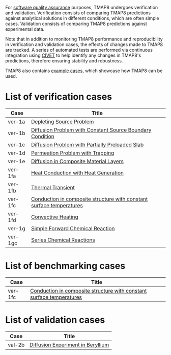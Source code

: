 For [software quality assurance](sqa/index.md) purposes, TMAP8 undergoes verification and validation. Verification consists of comparing TMAP8 predictions against analytical solutions in different conditions, which are often simple cases. Validation consists of comparing TMAP8 predictions against experimental data.

Note that in addition to monitoring TMAP8 performance and reproducibility in verification and validation cases, the effects of changes made to TMAP8 are tracked. A series of automated tests are performed via continuous integration using [CIVET](https://civet.inl.gov/repo/530) to help identify any changes in TMAP8's predictions, therefore ensuring stability and robustness.

TMAP8 also contains [example cases](examples/index.md), which showcase how TMAP8 can be used.

# List of verification cases

| Case    | Title                                                                              |
| ------- | ---------------------------------------------------------------------------------- |
| ver-1a  | [Depleting Source Problem](ver-1a.md)                                              |
| ver-1b  | [Diffusion Problem with Constant Source Boundary Condition](ver-1b.md)             |
| ver-1c  | [Diffusion Problem with Partially Preloaded Slab](ver-1c.md)                       |
| ver-1d  | [Permeation Problem with Trapping](ver-1d.md)                                      |
| ver-1e  | [Diffusion in Composite Material Layers](ver-1e.md)                                |
| ver-1fa | [Heat Conduction with Heat Generation](ver-1fa.md)                                 |
| ver-1fb | [Thermal Transient](ver-1fb.md)                                                    |
| ver-1fc | [Conduction in composite structure with constant surface temperatures](ver-1fc.md) |
| ver-1fd | [Convective Heating](ver-1fd.md)                                                   |
| ver-1g  | [Simple Forward Chemical Reaction](ver-1g.md)                                      |
| ver-1gc | [Series Chemical Reactions](ver-1gc.md)                                            |

# List of benchmarking cases

| Case    | Title                                                                              |
| ------- | ---------------------------------------------------------------------------------- |
| ver-1fc | [Conduction in composite structure with constant surface temperatures](ver-1fc.md) |


# List of validation cases

| Case   | Title                                          |
| ------ | ---------------------------------------------- |
| val-2b | [Diffusion Experiment in Beryllium](val-2b.md) |
